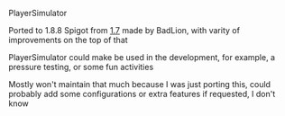 PlayerSimulator

Ported to 1.8.8 Spigot from [1.7](https://github.com/GenericPNP/blplugins/blob/master/playersimulator/src/com/probablycoding/bukkit/playersimulator/) made by BadLion, with varity of improvements on the top of that

PlayerSimulator could make be used in the development, for example, a pressure testing, or some fun activities

Mostly won't maintain that much because I was just porting this, could probably add some configurations or extra features if requested, I don't know

